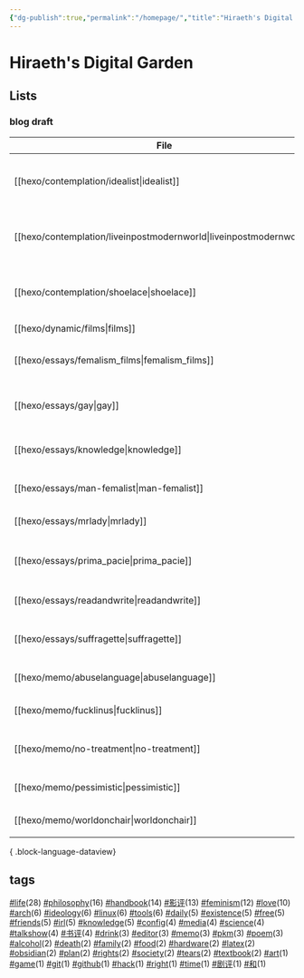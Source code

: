 ```yaml
---
{"dg-publish":true,"permalink":"/homepage/","title":"Hiraeth's Digital Garden","tags":["gardenEntry"]}
---
```



# Hiraeth's Digital Garden

## Lists

<!--
| File                                                                   | title                | tags                                                                        | version |
| ---------------------------------------------------------------------- | -------------------- | --------------------------------------------------------------------------- | ------- |
| [[hexo/essays/Barbie\|Barbie]]                                      | 作为商品的《芭比》：一部不能更好的电影  | <ul><li>影评</li><li>feminism</li><li>ideology</li></ul>                      | stable  |
| [[hexo/essays/science\|science]]                                    | 自然科学何以可能             | <ul><li>philosophy</li><li>science</li><li>knowledge</li></ul>              | stable  |
| [[hexo/essays/talkshow\|talkshow]]                                  | 对脱口秀的一些看法            | <ul><li>talkshow</li><li>life</li><li>media</li></ul>                       | stable  |
| [[hexo/essays/xiaoshideta\|xiaoshideta]]                            | 锐评《消失的她》             | <ul><li>影评</li></ul>                                                        | stable  |
| [[hexo/contemplation/Existence\|Existence]]                         | 我存在！                 | <ul><li>existence</li><li>philosophy</li></ul>                              | rc      |
| [[hexo/contemplation/free-and-death\|free-and-death]]               | 若自杀不自由，则生存不勇敢        | <ul><li>philosophy</li><li>death</li></ul>                                  | rc      |
| [[hexo/contemplation/loveillusion\|loveillusion]]                   | 千万种爱情，和我的爱情          | <ul><li>love</li><li>friends</li><li>life</li><li>poem</li></ul>            | rc      |
| [[hexo/contemplation/question\|question]]                           | 哲学是发问                | <ul><li>philosophy</li><li>existence</li></ul>                              | rc      |
| [[hexo/essays/evacuate\|evacuate]]                                  | 《从21世纪安全撤离》影评        | <ul><li>影评</li><li>irl</li></ul>                                            | rc      |
| [[hexo/essays/introspection\|introspection]]                        | 一些反思                 | <ul><li>talkshow</li></ul>                                                  | rc      |
| [[hexo/memo/whyblog\|whyblog]]                                      | 为什么写博客？              | <ul><li>memo</li><li>life</li></ul>                                         | rc      |
| [[hexo/contemplation/idealist\|idealist]]                           | 一个理想主义者的辩白           | <ul><li>philosophy</li><li>life</li><li>existence</li></ul>                 | draft   |
| [[hexo/contemplation/liveinpostmodernworld\|liveinpostmodernworld]] | 后现代生活                | <ul><li>life</li><li>society</li><li>ideology</li></ul>                     | draft   |
| [[hexo/contemplation/shoelace\|shoelace]]                           | 饥饿的死刑犯               | <ul><li>philosophy</li><li>life</li><li>death</li></ul>                     | draft   |
| [[hexo/dynamic/films\|films]]                                       | 影评                   | \-                                                                          | draft   |
| [[hexo/essays/femalism_films\|femalism_films]]                      | 口嗨女性主义电影             | <ul><li>feminism</li><li>影评</li></ul>                                       | draft   |
| [[hexo/essays/gay\|gay]]                                            | 从男同看父权制              | <ul><li>feminism</li><li>rights</li></ul>                                   | draft   |
| [[hexo/essays/knowledge\|knowledge]]                                | 知识论                  | <ul><li>knowledge</li><li>philosophy</li></ul>                              | draft   |
| [[hexo/essays/man-femalist\|man-femalist]]                          | 身为男性的女权主义者           | <ul><li>feminism</li></ul>                                                  | draft   |
| [[hexo/essays/mrlady\|mrlady]]                                      | 先生女士                 | <ul><li>feminism</li></ul>                                                  | draft   |
| [[hexo/essays/prima_pacie\|prima_pacie]]                            | 《初步举证》               | <ul><li>影评</li><li>feminism</li></ul>                                       | draft   |
| [[hexo/essays/readandwrite\|readandwrite]]                          | readandwrite         | <ul><li>life</li></ul>                                                      | draft   |
| [[hexo/essays/suffragette\|suffragette]]                            | suffragette          | <ul><li>feminism</li><li>ideology</li></ul>                                 | draft   |
| [[hexo/memo/abuselanguage\|abuselanguage]]                          | 对语言的滥用               | <ul><li>talkshow</li></ul>                                                  | draft   |
| [[hexo/memo/fucklinus\|fucklinus]]                                  | So Linus, Fuck you!  | <ul><li>irl</li></ul>                                                       | draft   |
| [[hexo/memo/no-treatment\|no-treatment]]                            | 为什么拒绝治疗              | <ul><li>life</li><li>philosophy</li></ul>                                   | draft   |
| [[hexo/memo/pessimistic\|pessimistic]]                              | 社会学的悲观倾向             | <ul><li>philosophy</li></ul>                                                | draft   |
| [[hexo/memo/worldonchair\|worldonchair]]                            | worldonchair         | <ul><li>memo</li></ul>                                                      | draft   |
| [[hexo/essays/art9game\|art9game]]                                  | 第九艺术                 | <ul><li>art</li></ul>                                                       | beta    |
| [[hexo/essays/herstory\|herstory]]                                  | 不要玩他们的游戏             | <ul><li>影评</li><li>feminism</li></ul>                                       | beta    |
| [[hexo/essays/jumping\|jumping]]                                    | 阿里巴巴后续               | <ul><li>media</li></ul>                                                     | beta    |
| [[hexo/memo/intheworld\|intheworld]]                                | 疲惫地入世                | <ul><li>life</li><li>daily</li><li>irl</li></ul>                            | beta    |
| [[hexo/memo/repeat\|repeat]]                                        | 重复的效果                | <ul></ul>                                                                   | beta    |
| [[hexo/memo/shameknowledge\|shameknowledge]]                        | 某种对知识的羞耻             | <ul><li>irl</li><li>knowledge</li></ul>                                     | beta    |
| [[hexo/memo/vmc\|vmc]]                                              | 从智能底盘说起              | <ul><li>memo</li></ul>                                                      | beta    |
| [[hexo/about\|about]]                                               | about                | \-                                                                          | \-      |
| [[hexo/dynamic/books\|books]]                                       | 书单                   | \-                                                                          | \-      |
| [[hexo/dynamic/update\|update]]                                     | 近期更新与往期推荐            | <ul></ul>                                                                   | \-      |
| [[hexo/essays/JohnnyKeepWalking\|JohnnyKeepWalking]]                | 《年会不能停》的简单影评         | <ul><li>影评</li><li>ideology</li></ul>                                       | \-      |
| [[hexo/essays/alibaba\|alibaba]]                                    | 做题家、数学家和无良媒体         | <ul><li>media</li></ul>                                                     | \-      |
| [[hexo/essays/copyleft\|copyleft]]                                  | copyleft             | <ul><li>media</li><li>free</li><li>right</li></ul>                          | \-      |
| [[hexo/essays/dome\|dome]]                                          | 诺顿穹顶、决定论与自由意志        | <ul><li>science</li><li>philosophy</li><li>life</li><li>free</li></ul>      | \-      |
| [[hexo/essays/fire-of-love\|fire-of-love]]                          | 跃入永恒的爱情              | <ul><li>love</li><li>friends</li><li>影评</li></ul>                           | \-      |
| [[hexo/essays/freedom\|freedom]]                                    | freedom              | <ul><li>free</li><li>rights</li></ul>                                       | \-      |
| [[hexo/essays/introexistentialism\|introexistentialism]]            | 当代危机和存在主义            | <ul><li>philosophy</li><li>life</li><li>existence</li></ul>                 | \-      |
| [[hexo/essays/introphilosophy\|introphilosophy]]                    | 前往痛苦之路：个人观点的哲学入门推荐   | <ul><li>philosophy</li></ul>                                                | \-      |
| [[hexo/essays/memoryandidentity\|memoryandidentity]]                | 记忆与个人同一性             | <ul><li>existence</li><li>philosophy</li></ul>                              | \-      |
| [[hexo/essays/nezai\|nezai]]                                        | 魔童哪吒                 | <ul><li>影评</li><li>ideology</li></ul>                                       | \-      |
| [[hexo/essays/onlytheriverflows\|onlytheriverflows]]                | 《河边的错误》影评            | <ul><li>影评</li><li>书评</li></ul>                                             | \-      |
| [[hexo/essays/orb\|orb]]                                            | ？                    | <ul><li>philosophy</li><li>knowledge</li></ul>                              | \-      |
| [[hexo/essays/pegasus2\|pegasus2]]                                  | 《飞驰人生2》观后感           | <ul><li>影评</li></ul>                                                        | \-      |
| [[hexo/essays/replicant\|replicant]]                                | 神、人、人造人和弑父           | \-                                                                          | \-      |
| [[hexo/essays/road\|road]]                                          | 在路上：对公路电影的粗浅看法       | <ul><li>影评</li><li>free</li><li>life</li></ul>                              | \-      |
| [[hexo/essays/science2\|science2]]                                  | 作为一种方法论的科学           | <ul><li>science</li><li>philosophy</li><li>free</li><li>knowledge</li></ul> | \-      |
| [[hexo/essays/sciencefiction\|sciencefiction]]                      | 对科幻的一点看法             | <ul><li>science</li></ul>                                                   | \-      |
| [[hexo/essays/talkshow-patch\|talkshow-patch]]                      | 再谈脱口秀:一些澄清和狡辩，以及再次锐评 | <ul><li>talkshow</li><li>feminism</li></ul>                                 | \-      |
| [[hexo/essays/yolo\|yolo]]                                          | 《热辣滚烫》观后感            | <ul><li>影评</li><li>feminism</li></ul>                                       | \-      |
| [[hexo/memo/actingparents\|actingparents]]                          | 对父母形象的表演             | <ul><li>life</li><li>irl</li><li>family</li></ul>                           | \-      |
| [[hexo/memo/arrowoftime\|arrowoftime]]                              | 时间是一种幻觉              | <ul><li>time</li><li>life</li><li>love</li></ul>                            | \-      |
| [[hexo/memo/heartofpoplar\|heartofpoplar]]                          | heartofpoplar        | \-                                                                          | \-      |
| [[hexo/memo/idiot\|idiot]]                                          | 《白痴》！                | <ul><li>书评</li><li>剧评</li></ul>                                             | \-      |
| [[hexo/memo/kafka\|kafka]]                                          | kafka                | <ul><li>书评</li></ul>                                                        | \-      |
| [[hexo/test\|test]]                                                 | 测试                   | \-                                                                          | \-      |

{ .block-language-dataview}
-->

<!--
beta:
| File                                            | title    | excerpt                 | tags                                             |
| ----------------------------------------------- | -------- | ----------------------- | ------------------------------------------------ |
| [[hexo/essays/art9game\|art9game]]           | 第九艺术     | 作为第九艺术的游戏               | <ul><li>art</li></ul>                            |
| [[hexo/essays/herstory\|herstory]]           | 不要玩他们的游戏 | 《好东西》的观后赞美              | <ul><li>影评</li><li>feminism</li></ul>            |
| [[hexo/essays/jumping\|jumping]]             | 阿里巴巴后续   | 姜萍事件的后续                 | <ul><li>media</li></ul>                          |
| [[hexo/memo/intheworld\|intheworld]]         | 疲惫地入世    | I'm so tired, exhausted | <ul><li>life</li><li>daily</li><li>irl</li></ul> |
| [[hexo/memo/repeat\|repeat]]                 | 重复的效果    | 突然关于重复的效果               | <ul></ul>                                        |
| [[hexo/memo/shameknowledge\|shameknowledge]] | 某种对知识的羞耻 | 某种对知识的羞耻                | <ul><li>irl</li><li>knowledge</li></ul>          |
| [[hexo/memo/vmc\|vmc]]                       | 从智能底盘说起  | 存在于现实世界的方式              | <ul><li>memo</li></ul>                           |

{ .block-language-dataview}
rc:
| File                                                     | title         | excerpt                                                            | tags                                                             |
| -------------------------------------------------------- | ------------- | ------------------------------------------------------------------ | ---------------------------------------------------------------- |
| [[hexo/contemplation/Existence\|Existence]]           | 我存在！          | 焦虑、抑郁和荒诞激情，促使我企图用某种方式消耗掉我自己。我要在我耗尽的过程中写下我自己，非这样不可。                 | <ul><li>existence</li><li>philosophy</li></ul>                   |
| [[hexo/contemplation/free-and-death\|free-and-death]] | 若自杀不自由，则生存不勇敢 | 人没有出生的自由，却有死亡的义务。因此，人没有活着的责任，并应该有死亡的的权利。正因为人随时可以自杀，才使得坚持活着是需要勇气的事。 | <ul><li>philosophy</li><li>death</li></ul>                       |
| [[hexo/contemplation/loveillusion\|loveillusion]]     | 千万种爱情，和我的爱情   | 爱情也许是一种幻光，但人总要追逐的幻光，否则如臧克家的诗：“但谁把幻光看成幻光，谁便沉入无边的苦海”。                | <ul><li>love</li><li>friends</li><li>life</li><li>poem</li></ul> |
| [[hexo/contemplation/question\|question]]             | 哲学是发问         | 与其回答“哲学是什么”，不如考虑“什么是哲学”。在我看来，不断地提问，是哲学的重要部分。                       | <ul><li>philosophy</li><li>existence</li></ul>                   |
| [[hexo/essays/evacuate\|evacuate]]                    | 《从21世纪安全撤离》影评 | 形式大于内容，但是真的很大。                                                     | <ul><li>影评</li><li>irl</li></ul>                                 |
| [[hexo/essays/introspection\|introspection]]          | 一些反思          | 在和朋友交流后的反思，和其他思考。                                                  | <ul><li>talkshow</li></ul>                                       |
| [[hexo/memo/whyblog\|whyblog]]                        | 为什么写博客？       | 假如博客是为了记录，那又为什么要记录呢？                                               | <ul><li>memo</li><li>life</li></ul>                              |

{ .block-language-dataview}
draft:
| File                                                                   | title               | excerpt                                          | tags                                                        |
| ---------------------------------------------------------------------- | ------------------- | ------------------------------------------------ | ----------------------------------------------------------- |
| [[hexo/contemplation/idealist\|idealist]]                           | 一个理想主义者的辩白          | 它决不能使我屈服！                                        | <ul><li>philosophy</li><li>life</li><li>existence</li></ul> |
| [[hexo/contemplation/liveinpostmodernworld\|liveinpostmodernworld]] | 后现代生活               | 支离破碎的生活                                          | <ul><li>life</li><li>society</li><li>ideology</li></ul>     |
| [[hexo/contemplation/shoelace\|shoelace]]                           | 饥饿的死刑犯              | 饥饿，不是因为高尚而是因为没有找到喜欢的食物；走向绞刑架，自知又逃避。              | <ul><li>philosophy</li><li>life</li><li>death</li></ul>     |
| [[hexo/dynamic/films\|films]]                                       | 影评                  | 持续更新的短影评或影评链接                                    | \-                                                          |
| [[hexo/essays/femalism_films\|femalism_films]]                      | 口嗨女性主义电影            | 集中评论几部女性主义电影                                     | <ul><li>feminism</li><li>影评</li></ul>                       |
| [[hexo/essays/gay\|gay]]                                            | 从男同看父权制             | \-                                               | <ul><li>feminism</li><li>rights</li></ul>                   |
| [[hexo/essays/knowledge\|knowledge]]                                | 知识论                 | \-                                               | <ul><li>knowledge</li><li>philosophy</li></ul>              |
| [[hexo/essays/man-femalist\|man-femalist]]                          | 身为男性的女权主义者          | 一直想要写一些女性主义话题的东西，但是不知道从何说起。不如从个人身份切入，先漫无边际地随意聊聊。 | <ul><li>feminism</li></ul>                                  |
| [[hexo/essays/mrlady\|mrlady]]                                      | 先生女士                | \-                                               | <ul><li>feminism</li></ul>                                  |
| [[hexo/essays/prima_pacie\|prima_pacie]]                            | 《初步举证》              | 法律、司法、男性和性文化，谁是罪魁祸首                              | <ul><li>影评</li><li>feminism</li></ul>                       |
| [[hexo/essays/readandwrite\|readandwrite]]                          | readandwrite        | 为什么读书与写作？                                        | <ul><li>life</li></ul>                                      |
| [[hexo/essays/suffragette\|suffragette]]                            | suffragette         | \-                                               | <ul><li>feminism</li><li>ideology</li></ul>                 |
| [[hexo/memo/abuselanguage\|abuselanguage]]                          | 对语言的滥用              | 被乔治·卡琳启发，对使用语言的一些想法                              | <ul><li>talkshow</li></ul>                                  |
| [[hexo/memo/fucklinus\|fucklinus]]                                  | So Linus, Fuck you! | 自由何去何从？                                          | <ul><li>irl</li></ul>                                       |
| [[hexo/memo/no-treatment\|no-treatment]]                            | 为什么拒绝治疗             | 有病也不治                                            | <ul><li>life</li><li>philosophy</li></ul>                   |
| [[hexo/memo/pessimistic\|pessimistic]]                              | 社会学的悲观倾向            | 社会学、西马似乎对未来有一种悲观倾向                               | <ul><li>philosophy</li></ul>                                |
| [[hexo/memo/worldonchair\|worldonchair]]                            | worldonchair        | 不干不净的衣服放在椅子上。这个世界似乎就是这个状态                        | <ul><li>memo</li></ul>                                      |

{ .block-language-dataview}
others:-->
### blog draft

| File                                                                   | title               | tags                                                        |
| ---------------------------------------------------------------------- | ------------------- | ----------------------------------------------------------- |
| [[hexo/contemplation/idealist\|idealist]]                           | 一个理想主义者的辩白          | <ul><li>philosophy</li><li>life</li><li>existence</li></ul> |
| [[hexo/contemplation/liveinpostmodernworld\|liveinpostmodernworld]] | 后现代生活               | <ul><li>life</li><li>society</li><li>ideology</li></ul>     |
| [[hexo/contemplation/shoelace\|shoelace]]                           | 饥饿的死刑犯              | <ul><li>philosophy</li><li>life</li><li>death</li></ul>     |
| [[hexo/dynamic/films\|films]]                                       | 影评                  | \-                                                          |
| [[hexo/essays/femalism_films\|femalism_films]]                      | 口嗨女性主义电影            | <ul><li>feminism</li><li>影评</li></ul>                       |
| [[hexo/essays/gay\|gay]]                                            | 从男同看父权制             | <ul><li>feminism</li><li>rights</li></ul>                   |
| [[hexo/essays/knowledge\|knowledge]]                                | 知识论                 | <ul><li>knowledge</li><li>philosophy</li></ul>              |
| [[hexo/essays/man-femalist\|man-femalist]]                          | 身为男性的女权主义者          | <ul><li>feminism</li></ul>                                  |
| [[hexo/essays/mrlady\|mrlady]]                                      | 先生女士                | <ul><li>feminism</li></ul>                                  |
| [[hexo/essays/prima_pacie\|prima_pacie]]                            | 《初步举证》              | <ul><li>影评</li><li>feminism</li></ul>                       |
| [[hexo/essays/readandwrite\|readandwrite]]                          | readandwrite        | <ul><li>life</li></ul>                                      |
| [[hexo/essays/suffragette\|suffragette]]                            | suffragette         | <ul><li>feminism</li><li>ideology</li></ul>                 |
| [[hexo/memo/abuselanguage\|abuselanguage]]                          | 对语言的滥用              | <ul><li>talkshow</li></ul>                                  |
| [[hexo/memo/fucklinus\|fucklinus]]                                  | So Linus, Fuck you! | <ul><li>irl</li></ul>                                       |
| [[hexo/memo/no-treatment\|no-treatment]]                            | 为什么拒绝治疗             | <ul><li>life</li><li>philosophy</li></ul>                   |
| [[hexo/memo/pessimistic\|pessimistic]]                              | 社会学的悲观倾向            | <ul><li>philosophy</li></ul>                                |
| [[hexo/memo/worldonchair\|worldonchair]]                            | worldonchair        | <ul><li>memo</li></ul>                                      |

{ .block-language-dataview}


## tags

<p><span><a class="internal-link" data-href="#life" href="#life" target="_blank" rel="noopener nofollow"></a><a href="#life" class="tag" target="_blank" rel="noopener nofollow">#life</a>(28) <a class="internal-link" data-href="#philosophy" href="#philosophy" target="_blank" rel="noopener nofollow"></a><a href="#philosophy" class="tag" target="_blank" rel="noopener nofollow">#philosophy</a>(16) <a class="internal-link" data-href="#handbook" href="#handbook" target="_blank" rel="noopener nofollow"></a><a href="#handbook" class="tag" target="_blank" rel="noopener nofollow">#handbook</a>(14) <a class="internal-link" data-href="#影评" href="#影评" target="_blank" rel="noopener nofollow"></a><a href="#影评" class="tag" target="_blank" rel="noopener nofollow">#影评</a>(13) <a class="internal-link" data-href="#feminism" href="#feminism" target="_blank" rel="noopener nofollow"></a><a href="#feminism" class="tag" target="_blank" rel="noopener nofollow">#feminism</a>(12) <a class="internal-link" data-href="#love" href="#love" target="_blank" rel="noopener nofollow"></a><a href="#love" class="tag" target="_blank" rel="noopener nofollow">#love</a>(10) <a class="internal-link" data-href="#arch" href="#arch" target="_blank" rel="noopener nofollow"></a><a href="#arch" class="tag" target="_blank" rel="noopener nofollow">#arch</a>(6) <a class="internal-link" data-href="#ideology" href="#ideology" target="_blank" rel="noopener nofollow"></a><a href="#ideology" class="tag" target="_blank" rel="noopener nofollow">#ideology</a>(6) <a class="internal-link" data-href="#linux" href="#linux" target="_blank" rel="noopener nofollow"></a><a href="#linux" class="tag" target="_blank" rel="noopener nofollow">#linux</a>(6) <a class="internal-link" data-href="#tools" href="#tools" target="_blank" rel="noopener nofollow"></a><a href="#tools" class="tag" target="_blank" rel="noopener nofollow">#tools</a>(6) <a class="internal-link" data-href="#daily" href="#daily" target="_blank" rel="noopener nofollow"></a><a href="#daily" class="tag" target="_blank" rel="noopener nofollow">#daily</a>(5) <a class="internal-link" data-href="#existence" href="#existence" target="_blank" rel="noopener nofollow"></a><a href="#existence" class="tag" target="_blank" rel="noopener nofollow">#existence</a>(5) <a class="internal-link" data-href="#free" href="#free" target="_blank" rel="noopener nofollow"></a><a href="#free" class="tag" target="_blank" rel="noopener nofollow">#free</a>(5) <a class="internal-link" data-href="#friends" href="#friends" target="_blank" rel="noopener nofollow"></a><a href="#friends" class="tag" target="_blank" rel="noopener nofollow">#friends</a>(5) <a class="internal-link" data-href="#irl" href="#irl" target="_blank" rel="noopener nofollow"></a><a href="#irl" class="tag" target="_blank" rel="noopener nofollow">#irl</a>(5) <a class="internal-link" data-href="#knowledge" href="#knowledge" target="_blank" rel="noopener nofollow"></a><a href="#knowledge" class="tag" target="_blank" rel="noopener nofollow">#knowledge</a>(5) <a class="internal-link" data-href="#config" href="#config" target="_blank" rel="noopener nofollow"></a><a href="#config" class="tag" target="_blank" rel="noopener nofollow">#config</a>(4) <a class="internal-link" data-href="#media" href="#media" target="_blank" rel="noopener nofollow"></a><a href="#media" class="tag" target="_blank" rel="noopener nofollow">#media</a>(4) <a class="internal-link" data-href="#science" href="#science" target="_blank" rel="noopener nofollow"></a><a href="#science" class="tag" target="_blank" rel="noopener nofollow">#science</a>(4) <a class="internal-link" data-href="#talkshow" href="#talkshow" target="_blank" rel="noopener nofollow"></a><a href="#talkshow" class="tag" target="_blank" rel="noopener nofollow">#talkshow</a>(4) <a class="internal-link" data-href="#书评" href="#书评" target="_blank" rel="noopener nofollow"></a><a href="#书评" class="tag" target="_blank" rel="noopener nofollow">#书评</a>(4) <a class="internal-link" data-href="#drink" href="#drink" target="_blank" rel="noopener nofollow"></a><a href="#drink" class="tag" target="_blank" rel="noopener nofollow">#drink</a>(3) <a class="internal-link" data-href="#editor" href="#editor" target="_blank" rel="noopener nofollow"></a><a href="#editor" class="tag" target="_blank" rel="noopener nofollow">#editor</a>(3) <a class="internal-link" data-href="#memo" href="#memo" target="_blank" rel="noopener nofollow"></a><a href="#memo" class="tag" target="_blank" rel="noopener nofollow">#memo</a>(3) <a class="internal-link" data-href="#pkm" href="#pkm" target="_blank" rel="noopener nofollow"></a><a href="#pkm" class="tag" target="_blank" rel="noopener nofollow">#pkm</a>(3) <a class="internal-link" data-href="#poem" href="#poem" target="_blank" rel="noopener nofollow"></a><a href="#poem" class="tag" target="_blank" rel="noopener nofollow">#poem</a>(3) <a class="internal-link" data-href="#alcohol" href="#alcohol" target="_blank" rel="noopener nofollow"></a><a href="#alcohol" class="tag" target="_blank" rel="noopener nofollow">#alcohol</a>(2) <a class="internal-link" data-href="#death" href="#death" target="_blank" rel="noopener nofollow"></a><a href="#death" class="tag" target="_blank" rel="noopener nofollow">#death</a>(2) <a class="internal-link" data-href="#family" href="#family" target="_blank" rel="noopener nofollow"></a><a href="#family" class="tag" target="_blank" rel="noopener nofollow">#family</a>(2) <a class="internal-link" data-href="#food" href="#food" target="_blank" rel="noopener nofollow"></a><a href="#food" class="tag" target="_blank" rel="noopener nofollow">#food</a>(2) <a class="internal-link" data-href="#hardware" href="#hardware" target="_blank" rel="noopener nofollow"></a><a href="#hardware" class="tag" target="_blank" rel="noopener nofollow">#hardware</a>(2) <a class="internal-link" data-href="#latex" href="#latex" target="_blank" rel="noopener nofollow"></a><a href="#latex" class="tag" target="_blank" rel="noopener nofollow">#latex</a>(2) <a class="internal-link" data-href="#obsidian" href="#obsidian" target="_blank" rel="noopener nofollow"></a><a href="#obsidian" class="tag" target="_blank" rel="noopener nofollow">#obsidian</a>(2) <a class="internal-link" data-href="#plan" href="#plan" target="_blank" rel="noopener nofollow"></a><a href="#plan" class="tag" target="_blank" rel="noopener nofollow">#plan</a>(2) <a class="internal-link" data-href="#rights" href="#rights" target="_blank" rel="noopener nofollow"></a><a href="#rights" class="tag" target="_blank" rel="noopener nofollow">#rights</a>(2) <a class="internal-link" data-href="#society" href="#society" target="_blank" rel="noopener nofollow"></a><a href="#society" class="tag" target="_blank" rel="noopener nofollow">#society</a>(2) <a class="internal-link" data-href="#tears" href="#tears" target="_blank" rel="noopener nofollow"></a><a href="#tears" class="tag" target="_blank" rel="noopener nofollow">#tears</a>(2) <a class="internal-link" data-href="#textbook" href="#textbook" target="_blank" rel="noopener nofollow"></a><a href="#textbook" class="tag" target="_blank" rel="noopener nofollow">#textbook</a>(2) <a class="internal-link" data-href="#art" href="#art" target="_blank" rel="noopener nofollow"></a><a href="#art" class="tag" target="_blank" rel="noopener nofollow">#art</a>(1) <a class="internal-link" data-href="#game" href="#game" target="_blank" rel="noopener nofollow"></a><a href="#game" class="tag" target="_blank" rel="noopener nofollow">#game</a>(1) <a class="internal-link" data-href="#git" href="#git" target="_blank" rel="noopener nofollow"></a><a href="#git" class="tag" target="_blank" rel="noopener nofollow">#git</a>(1) <a class="internal-link" data-href="#github" href="#github" target="_blank" rel="noopener nofollow"></a><a href="#github" class="tag" target="_blank" rel="noopener nofollow">#github</a>(1) <a class="internal-link" data-href="#hack" href="#hack" target="_blank" rel="noopener nofollow"></a><a href="#hack" class="tag" target="_blank" rel="noopener nofollow">#hack</a>(1) <a class="internal-link" data-href="#right" href="#right" target="_blank" rel="noopener nofollow"></a><a href="#right" class="tag" target="_blank" rel="noopener nofollow">#right</a>(1) <a class="internal-link" data-href="#time" href="#time" target="_blank" rel="noopener nofollow"></a><a href="#time" class="tag" target="_blank" rel="noopener nofollow">#time</a>(1) <a class="internal-link" data-href="#剧评" href="#剧评" target="_blank" rel="noopener nofollow"></a><a href="#剧评" class="tag" target="_blank" rel="noopener nofollow">#剧评</a>(1) <a class="internal-link" data-href="#和" href="#和" target="_blank" rel="noopener nofollow"></a><a href="#和" class="tag" target="_blank" rel="noopener nofollow">#和</a>(1)</span></p>

